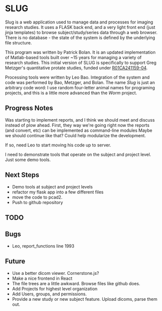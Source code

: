 # SLUG
Slug is a web application used to manage data and processes for imaging research studies. It uses a FLASK 
back end, and a very light front end (just jinja templates) to browse subject/study/series data 
through a web browser. There is no database - the state of the system is defined by the underlying
file structure. 

This program was written by Patrick Bolan. It is an updated implementation of Matlab-based tools 
built over ~15 years for managing a variety of research studies. This initial version of SLUG is 
specifically to support Greg Metzger's quantitative protate studies, funded under 
[R01CA241159-04](https://reporter.nih.gov/search/3TEMqajQiU6ytIJmAYJcLw/project-details/10919247).

Processing tools were written by Leo Bao. Integration of the system and code was performed by Bao, 
Metzger, and Bolan. The name *Slug* is just an arbitrary code word: I use random four-letter animal 
names for programing projects, and this is a little more advanced than the *Worm* project. 

## Progress Notes
Was starting to implement reports, and I think we should meet and discuss instead of plow ahead. 
First, they way we're going right now the reports (and convert, etc) can be implemented as command-line modules
Maybe we should continue like that? Could help modularize the development. 

If so, need Leo to start moving his code up to server. 

I need to demonstrate tools that operate on the subject and project level. Just some demo tools. 


## Next Steps
* Demo tools at subject and project levels
* refactor my flask app into a few different files
* move the code to pcad2. 
* Push to github repository


## TODO


## Bugs
* Leo, report_functions line 1993


## Future
* Use a better dicom viewer. Cornerstone.js?
* Make a nice frontend in React
* The file trees are a little awkward. Browse files like github does.
* Add Projects for highest level organization
* Add Users, groups, and permissions.
* Provide a new study or new subject feature. Upload dicoms, parse them out. 

